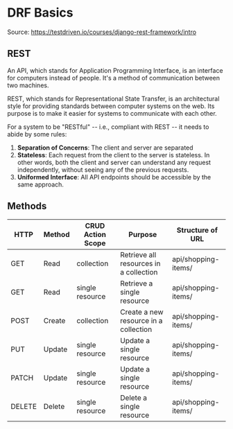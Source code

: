# DRF Basics

Source: https://testdriven.io/courses/django-rest-framework/intro

## REST
An API, which stands for Application Programming Interface, is an interface for computers instead of people. It's a method of communication between two machines.

REST, which stands for Representational State Transfer, is an architectural style for providing standards between computer systems on the web. Its purpose is to make it easier for systems to communicate with each other.

For a system to be "RESTful" -- i.e., compliant with REST -- it needs to abide by some rules:

1. **Separation of Concerns**: The client and server are separated
2. **Stateless**: Each request from the client to the server is stateless. In other words, both the client and server can understand any request independently, without seeing any of the previous requests.
3. **Uniformed Interface**: All API endpoints should be accessible by the same approach.

## Methods

| HTTP   | Method  | 	CRUD Action	Scope | 	Purpose	                                | Structure of URL          |
|--------|---------|--------------------|------------------------------------------|---------------------------|
| GET    | 	Read   | 	collection        | 	Retrieve all resources in a collection	 | api/shopping-items/       |
| GET    | 	Read   | 	single resource   | 	Retrieve a single resource	             | api/shopping-items/<uuid> |
| POST   | 	Create | 	collection        | 	Create a new resource in a collection	  | api/shopping-items/       |
| PUT    | 	Update | 	single resource   | 	Update a single resource	               | api/shopping-items/<uuid> |
| PATCH  | 	Update | 	single resource   | 	Update a single resource	               | api/shopping-items/<uuid> |
| DELETE | 	Delete | 	single resource	  | Delete a single resource	                | api/shopping-items/<uuid> |